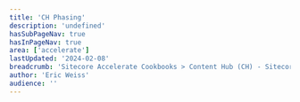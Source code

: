 ```yaml
---
title: 'CH Phasing'
description: 'undefined'
hasSubPageNav: true
hasInPageNav: true
area: ['accelerate']
lastUpdated: '2024-02-08'
breadcrumb: 'Sitecore Accelerate Cookbooks > Content Hub (CH) - Sitecore Recipes > CH Pre-Development > Project Management'
author: 'Eric Weiss'
audience: ''
---
```

